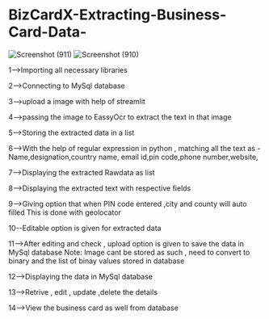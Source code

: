 # BizCardX-Extracting-Business-Card-Data-
![Screenshot (911)](https://github.com/Achuthanvb/BizCardX-Extracting-Business-Card-Data-/assets/123528633/46aa0e72-aab9-426c-ba19-434ffe03c109)
![Screenshot (910)](https://github.com/Achuthanvb/BizCardX-Extracting-Business-Card-Data-/assets/123528633/a1166879-6b2d-4c42-8055-8d2bc820371d)

1-->Importing all necessary libraries

2-->Connecting to MySql database

3-->upload a image with help of streamlit

4-->passing the image to EassyOcr to extract the text in that image

5-->Storing the extracted data in a list

6-->With the help of regular expression in python , matching all the text 
	as - Name,designation,country name, email id,pin code,phone number,website,

7-->Displaying the extracted Rawdata as list
 
8-->Displaying the extracted text with respective fields 

9-->Giving option that when PIN code entered ,city and county will auto filled
	This is done with geolocator

10--Editable option is given for extracted data

11-->After editing and check , upload option is given to save the data in MySql database
Note: Image cant be stored as such , need to convert to binary and the list of binay values stored in database

12-->Displaying the data in MySql database 

13-->Retrive , edit , update ,delete the details 

14-->View the business card as well from database


